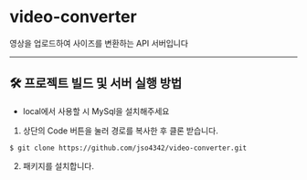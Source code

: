 # video-converter
영상을 업로드하여 사이즈를 변환하는 API 서버입니다
<hr>

## 🛠 **프로젝트 빌드 및 서버 실행 방법**

- local에서 사용할 시 MySql을 설치해주세요


1. 상단의 Code 버튼을 눌러 경로를 복사한 후 클론 받습니다.

```
$ git clone https://github.com/jso4342/video-converter.git
```

2. 패키지를 설치합니다.

<br>
